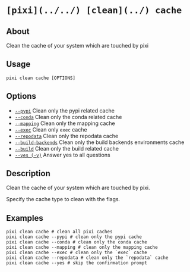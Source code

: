 # `[pixi](../../) [clean](../) cache`

## About

Clean the cache of your system which are touched by pixi

## Usage

```text
pixi clean cache [OPTIONS]

```

## Options

- [`--pypi`](#arg---pypi) Clean only the pypi related cache
- [`--conda`](#arg---conda) Clean only the conda related cache
- [`--mapping`](#arg---mapping) Clean only the mapping cache
- [`--exec`](#arg---exec) Clean only `exec` cache
- [`--repodata`](#arg---repodata) Clean only the repodata cache
- [`--build-backends`](#arg---build-backends) Clean only the build backends environments cache
- [`--build`](#arg---build) Clean only the build related cache
- [`--yes (-y)`](#arg---yes) Answer yes to all questions

## Description

Clean the cache of your system which are touched by pixi.

Specify the cache type to clean with the flags.

## Examples

```shell
pixi clean cache # clean all pixi caches
pixi clean cache --pypi # clean only the pypi cache
pixi clean cache --conda # clean only the conda cache
pixi clean cache --mapping # clean only the mapping cache
pixi clean cache --exec # clean only the `exec` cache
pixi clean cache --repodata # clean only the `repodata` cache
pixi clean cache --yes # skip the confirmation prompt

```
